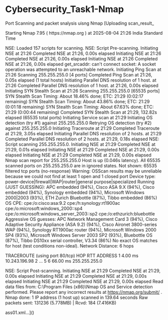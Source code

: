 # Cybersecurity_Task1-Nmap
Port Scanning and packet snalysis uisng Nmap
[Uploading scan_result_<?xml version="1.0" encoding="iso-8859-1"?>
<?xml-stylesheet href="file:///C:/Program Files (x86)/Nmap/nmap.xsl" type="text/xsl"?><nmaprun args="nmap -p 1-65535 -T4 -A -v 255.255.255.0" profile_name="Intense scan, all TCP ports" scanner="nmap" start="1754323016" startstr="Mon Aug  4 21:26:56 2025" version="7.95" xmloutputversion="1.04"><scaninfo type="syn" protocol="tcp" numservices="65535" services="1-65535"></scaninfo><verbose level="1"></verbose><debugging level="0"></debugging><output type="interactive">Starting Nmap 7.95 ( https://nmap.org ) at 2025-08-04 21:26 India Standard Time
NSE: Loaded 157 scripts for scanning.
NSE: Script Pre-scanning.
Initiating NSE at 21:26
Completed NSE at 21:26, 0.00s elapsed
Initiating NSE at 21:26
Completed NSE at 21:26, 0.00s elapsed
Initiating NSE at 21:26
Completed NSE at 21:26, 0.00s elapsed
get_srcaddr: can't connect socket: A socket operation was attempted to an unreachable network. 
Initiating Ping Scan at 21:26
Scanning 255.255.255.0 [4 ports]
Completed Ping Scan at 21:26, 0.05s elapsed (1 total hosts)
Initiating Parallel DNS resolution of 1 host. at 21:26
Completed Parallel DNS resolution of 1 host. at 21:26, 0.00s elapsed
Initiating SYN Stealth Scan at 21:26
Scanning 255.255.255.0 [65535 ports]
SYN Stealth Scan Timing: About 18.46% done; ETC: 21:29 (0:02:17 remaining)
SYN Stealth Scan Timing: About 43.86% done; ETC: 21:29 (0:01:18 remaining)
SYN Stealth Scan Timing: About 67.63% done; ETC: 21:29 (0:00:44 remaining)
Completed SYN Stealth Scan at 21:29, 132.82s elapsed (65535 total ports)
Initiating Service scan at 21:29
Initiating OS detection (try #1) against 255.255.255.0
Retrying OS detection (try #2) against 255.255.255.0
Initiating Traceroute at 21:29
Completed Traceroute at 21:29, 3.05s elapsed
Initiating Parallel DNS resolution of 2 hosts. at 21:29
Completed Parallel DNS resolution of 2 hosts. at 21:29, 0.18s elapsed
NSE: Script scanning 255.255.255.0.
Initiating NSE at 21:29
Completed NSE at 21:29, 0.01s elapsed
Initiating NSE at 21:29
Completed NSE at 21:29, 0.00s elapsed
Initiating NSE at 21:29
Completed NSE at 21:29, 0.00s elapsed
Nmap scan report for 255.255.255.0
Host is up (0.046s latency).
All 65535 scanned ports on 255.255.255.0 are in ignored states.
Not shown: 65535 filtered tcp ports (no-response)
Warning: OSScan results may be unreliable because we could not find at least 1 open and 1 closed port
Device type: power-device|firewall|WAP|router|general purpose|specialized
Running (JUST GUESSING): APC embedded (94%), Cisco ASA 9.X (94%), Cisco embedded (94%), Synology embedded (94%), Microsoft Windows 2000|2003 (93%), ETH Zurich Bluebottle (87%), Tibbo embedded (86%)
OS CPE: cpe:/o:cisco:asa:9.2 cpe:/h:synology:rt1900ac cpe:/o:microsoft:windows_2000::sp4 cpe:/o:microsoft:windows_server_2003::sp2 cpe:/o:ethzurich:bluebottle
Aggressive OS guesses: APC Network Management Card 3 (94%), Cisco Adaptive Security Appliance (ASA 9.2) (94%), Cisco Aironet 3800-series WAP (94%), Synology RT1900ac router (94%), Microsoft Windows 2000 SP4 (93%), Microsoft Windows Server 2003 SP2 (93%), Bluebottle OS (87%), Tibbo DS10xx serial controller, V3.34 (86%)
No exact OS matches for host (test conditions non-ideal).
Network Distance: 6 hops

TRACEROUTE (using port 80/tcp)
HOP RTT      ADDRESS
1   4.00 ms  10.243.196.98
2   ... 5
6   66.00 ms 255.255.255.0

NSE: Script Post-scanning.
Initiating NSE at 21:29
Completed NSE at 21:29, 0.00s elapsed
Initiating NSE at 21:29
Completed NSE at 21:29, 0.00s elapsed
Initiating NSE at 21:29
Completed NSE at 21:29, 0.00s elapsed
Read data files from: C:\Program Files (x86)\Nmap
OS and Service detection performed. Please report any incorrect results at https://nmap.org/submit/ .
Nmap done: 1 IP address (1 host up) scanned in 139.64 seconds
           Raw packets sent: 131236 (5.778MB) | Rcvd: 184 (7.416KB)
</output><host comment=""><status state="up"></status><address addr="255.255.255.0" vendor="" addrtype="ipv4"></address><hostnames></hostnames><ports><extraports count="65535" state="filtered"></extraports></ports><os><osmatch name="APC Network Management Card 3" accuracy="94" line="3338"><osclass vendor="APC" osfamily="embedded" type="power-device" osgen="" accuracy="94"></osclass></osmatch><osmatch name="Cisco Adaptive Security Appliance (ASA 9.2)" accuracy="94" line="14871"><osclass vendor="Cisco" osfamily="ASA" type="firewall" osgen="9.X" accuracy="94"></osclass></osmatch><osmatch name="Cisco Aironet 3800-series WAP" accuracy="94" line="16838"><osclass vendor="Cisco" osfamily="embedded" type="WAP" osgen="" accuracy="94"></osclass></osmatch><osmatch name="Synology RT1900ac router" accuracy="94" line="108595"><osclass vendor="Synology" osfamily="embedded" type="router" osgen="" accuracy="94"></osclass></osmatch><osmatch name="Microsoft Windows 2000 SP4" accuracy="93" line="77178"><osclass vendor="Microsoft" osfamily="Windows" type="general purpose" osgen="2000" accuracy="93"></osclass></osmatch><osmatch name="Microsoft Windows Server 2003 SP2" accuracy="93" line="79591"><osclass vendor="Microsoft" osfamily="Windows" type="general purpose" osgen="2003" accuracy="93"></osclass></osmatch><osmatch name="Bluebottle OS" accuracy="87" line="26405"><osclass vendor="ETH Zurich" osfamily="Bluebottle" type="general purpose" osgen="" accuracy="87"></osclass></osmatch><osmatch name="Tibbo DS10xx serial controller, V3.34" accuracy="86" line="109361"><osclass vendor="Tibbo" osfamily="embedded" type="specialized" osgen="" accuracy="86"></osclass></osmatch></os><uptime seconds="" lastboot=""></uptime><tcpsequence index="" difficulty="" values=""></tcpsequence><ipidsequence class="" values=""></ipidsequence><tcptssequence class="" values=""></tcptssequence><trace proto="tcp" port="80"><hop ttl="1" rtt="4.00" ipaddr="10.243.196.98" host=""></hop><hop ttl="6" rtt="66.00" ipaddr="255.255.255.0" host=""></hop></trace></host><runstats><finished time="1754323155" timestr="Mon Aug  4 21:29:15 2025"></finished><hosts up="1" down="0" total="1"></hosts></runstats></nmaprun>ass01.xml…]()
